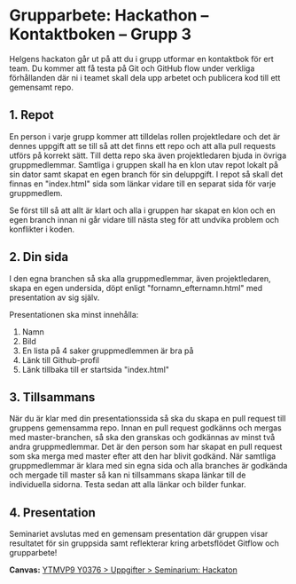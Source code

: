 # Grupparbete: Hackathon – Kontaktboken – Grupp 3

Helgens hackaton går ut på att du i grupp utformar en kontaktbok för ert team. Du kommer att få testa på Git och GitHub flow under verkliga förhållanden där ni i teamet skall dela upp arbetet och publicera kod till ett gemensamt repo.

## 1. Repot

En person i varje grupp kommer att tilldelas rollen projektledare och det är dennes uppgift att se till så att det finns ett repo och att alla pull requests utförs på korrekt sätt. Till detta repo ska även projektledaren bjuda in övriga gruppmedlemmar. Samtliga i gruppen skall ha en klon utav repot lokalt på sin dator samt skapat en egen branch för sin deluppgift. I repot så skall det finnas en "index.html" sida som länkar vidare till en separat sida för varje gruppmedlem.

Se först till så att allt är klart och alla i gruppen har skapat en klon och en egen branch innan ni går vidare till nästa steg för att undvika problem och konflikter i koden.

## 2. Din sida

I den egna branchen så ska alla gruppmedlemmar, även projektledaren, skapa en egen undersida, döpt enligt "fornamn_efternamn.html" med presentation av sig själv.

Presentationen ska minst innehålla:
1. Namn
2. Bild
3. En lista på 4 saker gruppmedlemmen är bra på
4. Länk till Github-profil
5. Länk tillbaka till er startsida "index.html"

## 3. Tillsammans

När du är klar med din presentationssida så ska du skapa en pull request till gruppens gemensamma repo. Innan en pull request godkänns och mergas med master-branchen, så ska den granskas och godkännas av minst två andra gruppmedlemmar. Det är den person som har skapat en pull request som ska merga med master efter att den har blivit godkänd. När samtliga gruppmedlemmar är klara med sin egna sida och alla branches är godkända och mergade till master så kan ni tillsammans skapa länkar till de individuella sidorna. Testa sedan att alla länkar och bilder funkar.

## 4. Presentation

Seminariet avslutas med en gemensam presentation där gruppen visar resultatet för sin gruppsida samt reflekterar kring arbetsflödet Gitflow och grupparbete!

**Canvas:** [YTMVP9 Y0376 > Uppgifter > Seminarium: Hackaton](https://ju.instructure.com/courses/2824/assignments/5992?module_item_id=32956)
